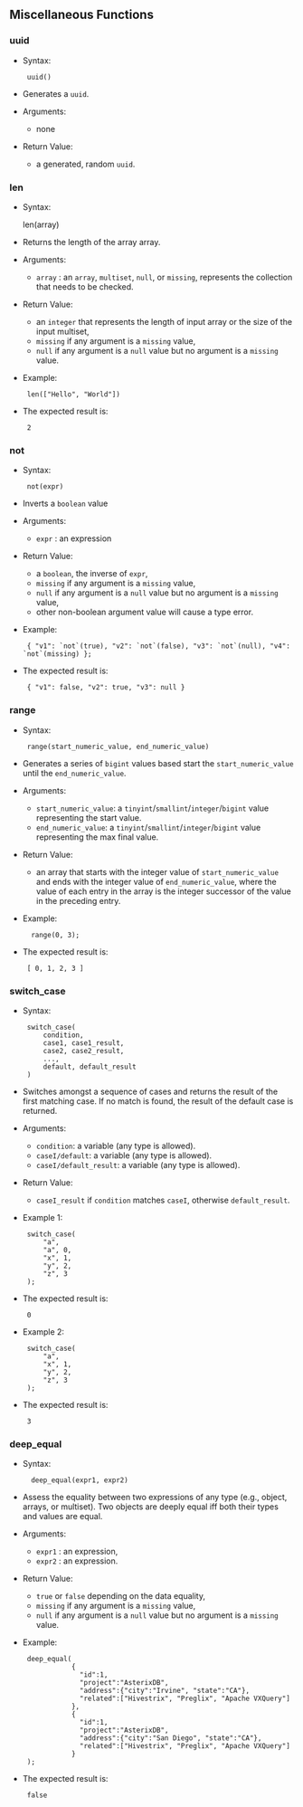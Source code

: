 <!--
 ! Licensed to the Apache Software Foundation (ASF) under one
 ! or more contributor license agreements.  See the NOTICE file
 ! distributed with this work for additional information
 ! regarding copyright ownership.  The ASF licenses this file
 ! to you under the Apache License, Version 2.0 (the
 ! "License"); you may not use this file except in compliance
 ! with the License.  You may obtain a copy of the License at
 !
 !   http://www.apache.org/licenses/LICENSE-2.0
 !
 ! Unless required by applicable law or agreed to in writing,
 ! software distributed under the License is distributed on an
 ! "AS IS" BASIS, WITHOUT WARRANTIES OR CONDITIONS OF ANY
 ! KIND, either express or implied.  See the License for the
 ! specific language governing permissions and limitations
 ! under the License.
 !-->

## <a id="MiscFunctions">Miscellaneous Functions</a> ##

### uuid ###
 * Syntax:

        uuid()

* Generates a `uuid`.
* Arguments:
    * none
* Return Value:
    * a generated, random `uuid`.


### len ###
 * Syntax:

    len(array)

 * Returns the length of the array array.
 * Arguments:
    * `array` : an `array`, `multiset`, `null`, or `missing`, represents the collection that needs to be checked.
 * Return Value:
    * an `integer` that represents the length of input array or the size of the input multiset,
    * `missing` if any argument is a `missing` value,
    * `null` if any argument is a `null` value but no argument is a `missing` value.

 * Example:

        len(["Hello", "World"])


 * The expected result is:

        2


### not ###
 * Syntax:

        not(expr)

 * Inverts a `boolean` value
 * Arguments:
    * `expr` : an expression
 * Return Value:
    * a `boolean`, the inverse of `expr`,
    * `missing` if any argument is a `missing` value,
    * `null` if any argument is a `null` value but no argument is a `missing` value,
    * other non-boolean argument value will cause a type error.
 * Example:

        { "v1": `not`(true), "v2": `not`(false), "v3": `not`(null), "v4": `not`(missing) };

 * The expected result is:

        { "v1": false, "v2": true, "v3": null }


### range ###
 * Syntax:

        range(start_numeric_value, end_numeric_value)

* Generates a series of `bigint` values based start the `start_numeric_value` until the `end_numeric_value`.
* Arguments:
   * `start_numeric_value`: a `tinyint`/`smallint`/`integer`/`bigint` value representing the start value.
   * `end_numeric_value`: a `tinyint`/`smallint`/`integer`/`bigint` value representing the max final value.
* Return Value:
    * an array that starts with the integer value of `start_numeric_value` and ends with
      the integer value of `end_numeric_value`, where the value of each entry in the array is
      the integer successor of the value in the preceding entry.
* Example:

        range(0, 3);

 * The expected result is:

        [ 0, 1, 2, 3 ]


### switch_case ###
 * Syntax:

        switch_case(
            condition,
            case1, case1_result,
            case2, case2_result,
            ...,
            default, default_result
        )

 * Switches amongst a sequence of cases and returns the result of the first matching case. If no match is found, the result of the default case is returned.
 * Arguments:
    * `condition`: a variable (any type is allowed).
    * `caseI/default`: a variable (any type is allowed).
    * `caseI/default_result`: a variable (any type is allowed).
 * Return Value:
    * `caseI_result` if `condition` matches `caseI`, otherwise `default_result`.
 * Example 1:

        switch_case(
            "a",
            "a", 0,
            "x", 1,
            "y", 2,
            "z", 3
        );


 * The expected result is:

        0

 * Example 2:

        switch_case(
            "a",
            "x", 1,
            "y", 2,
            "z", 3
        );

 * The expected result is:

        3


### deep_equal ###
* Syntax:

        deep_equal(expr1, expr2)


 * Assess the equality between two expressions of any type (e.g., object, arrays, or multiset).
 Two objects are deeply equal iff both their types and values are equal.
 * Arguments:
    * `expr1` : an expression,
    * `expr2` : an expression.
 * Return Value:
    * `true` or `false` depending on the data equality,
    * `missing` if any argument is a `missing` value,
    * `null` if any argument is a `null` value but no argument is a `missing` value.


 * Example:

        deep_equal(
                   {
                     "id":1,
                     "project":"AsterixDB",
                     "address":{"city":"Irvine", "state":"CA"},
                     "related":["Hivestrix", "Preglix", "Apache VXQuery"]
                   },
                   {
                     "id":1,
                     "project":"AsterixDB",
                     "address":{"city":"San Diego", "state":"CA"},
                     "related":["Hivestrix", "Preglix", "Apache VXQuery"]
                   }
        );

 * The expected result is:

        false

